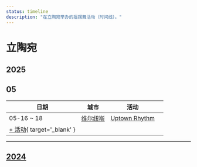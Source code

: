 ```yaml
---
status: timeline
description: "在立陶宛举办的摇摆舞活动（时间线）。"
---
```


# 立陶宛

## 2025

## 05

| 日期 | 城市 | 活动 | |
| --- | --- | --- | --- |
| 05-16 ~ 18 | [维尔纽斯](by_city.md#vilnius) | [Uptown Rhythm](uptown-rhythm-2025.md) |  |
| [+ 活动](https://github.com/swingdance/events/issues/new?assignees=&labels=add+event&projects=&template=02-add_entity.yml&title=%5B2025%2Flt%5D%20%3CName%3E&region=lt&province=&city=&org_id=&date_starts=2025-05-&date_ends=2025-05-){ target='_blank' }

---

## [2024](2024.md)
